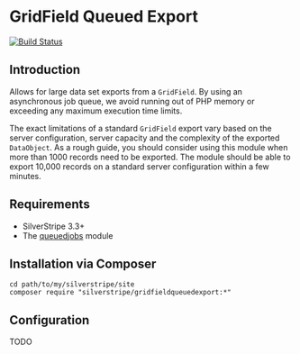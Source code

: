 # GridField Queued Export

[![Build Status](https://travis-ci.org/silverstripe/silverstripe-gridfieldqueuedexport.svg?branch=master)](https://travis-ci.org/silverstripe/silverstripe-gridfieldqueuedexport)

## Introduction

Allows for large data set exports from a `GridField`. By using an asynchronous job queue, we avoid
running out of PHP memory or exceeding any maximum execution time limits.

The exact limitations of a standard `GridField` export vary based on the server configuration, 
server capacity and the complexity of the exported `DataObject`. 
As a rough guide, you should consider using this module
when more than 1000 records need to be exported. The module should be able to export
10,000 records on a standard server configuration within a few minutes.

## Requirements

 * SilverStripe 3.3+
 * The [queuedjobs](https://github.com/silverstripe-australia/silverstripe-queuedjobs) module

## Installation via Composer

	cd path/to/my/silverstripe/site
	composer require "silverstripe/gridfieldqueuedexport:*"

## Configuration

TODO
